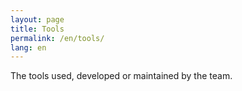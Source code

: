 ```yaml
---
layout: page
title: Tools
permalink: /en/tools/
lang: en
---
```


The tools used, developed or maintained by the team.
